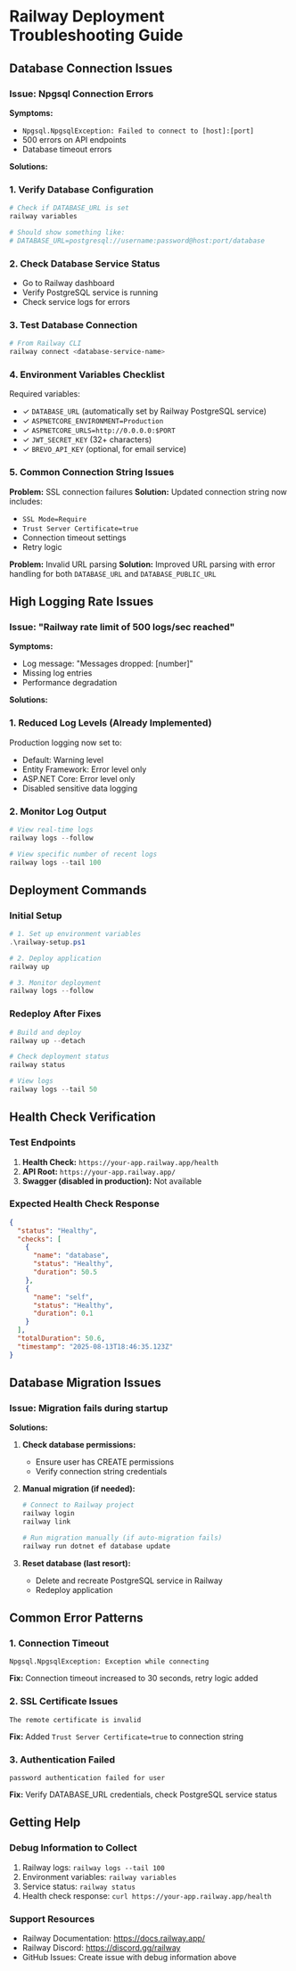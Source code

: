 # Railway Deployment Troubleshooting Guide

## Database Connection Issues

### Issue: Npgsql Connection Errors

**Symptoms:**

- `Npgsql.NpgsqlException: Failed to connect to [host]:[port]`
- 500 errors on API endpoints
- Database timeout errors

**Solutions:**

### 1. Verify Database Configuration

```powershell
# Check if DATABASE_URL is set
railway variables

# Should show something like:
# DATABASE_URL=postgresql://username:password@host:port/database
```

### 2. Check Database Service Status

- Go to Railway dashboard
- Verify PostgreSQL service is running
- Check service logs for errors

### 3. Test Database Connection

```bash
# From Railway CLI
railway connect <database-service-name>
```

### 4. Environment Variables Checklist

Required variables:

- ✓ `DATABASE_URL` (automatically set by Railway PostgreSQL service)
- ✓ `ASPNETCORE_ENVIRONMENT=Production`
- ✓ `ASPNETCORE_URLS=http://0.0.0.0:$PORT`
- ✓ `JWT_SECRET_KEY` (32+ characters)
- ✓ `BREVO_API_KEY` (optional, for email service)

### 5. Common Connection String Issues

**Problem:** SSL connection failures
**Solution:** Updated connection string now includes:

- `SSL Mode=Require`
- `Trust Server Certificate=true`
- Connection timeout settings
- Retry logic

**Problem:** Invalid URL parsing
**Solution:** Improved URL parsing with error handling for both `DATABASE_URL` and `DATABASE_PUBLIC_URL`

## High Logging Rate Issues

### Issue: "Railway rate limit of 500 logs/sec reached"

**Symptoms:**

- Log message: "Messages dropped: [number]"
- Missing log entries
- Performance degradation

**Solutions:**

### 1. Reduced Log Levels (Already Implemented)

Production logging now set to:

- Default: Warning level
- Entity Framework: Error level only
- ASP.NET Core: Error level only
- Disabled sensitive data logging

### 2. Monitor Log Output

```powershell
# View real-time logs
railway logs --follow

# View specific number of recent logs
railway logs --tail 100
```

## Deployment Commands

### Initial Setup

```powershell
# 1. Set up environment variables
.\railway-setup.ps1

# 2. Deploy application
railway up

# 3. Monitor deployment
railway logs --follow
```

### Redeploy After Fixes

```powershell
# Build and deploy
railway up --detach

# Check deployment status
railway status

# View logs
railway logs --tail 50
```

## Health Check Verification

### Test Endpoints

1. **Health Check:** `https://your-app.railway.app/health`
2. **API Root:** `https://your-app.railway.app/`
3. **Swagger (disabled in production):** Not available

### Expected Health Check Response

```json
{
  "status": "Healthy",
  "checks": [
    {
      "name": "database",
      "status": "Healthy",
      "duration": 50.5
    },
    {
      "name": "self",
      "status": "Healthy",
      "duration": 0.1
    }
  ],
  "totalDuration": 50.6,
  "timestamp": "2025-08-13T18:46:35.123Z"
}
```

## Database Migration Issues

### Issue: Migration fails during startup

**Solutions:**

1. **Check database permissions:**

   - Ensure user has CREATE permissions
   - Verify connection string credentials

2. **Manual migration (if needed):**

   ```powershell
   # Connect to Railway project
   railway login
   railway link

   # Run migration manually (if auto-migration fails)
   railway run dotnet ef database update
   ```

3. **Reset database (last resort):**
   - Delete and recreate PostgreSQL service in Railway
   - Redeploy application

## Common Error Patterns

### 1. Connection Timeout

```
Npgsql.NpgsqlException: Exception while connecting
```

**Fix:** Connection timeout increased to 30 seconds, retry logic added

### 2. SSL Certificate Issues

```
The remote certificate is invalid
```

**Fix:** Added `Trust Server Certificate=true` to connection string

### 3. Authentication Failed

```
password authentication failed for user
```

**Fix:** Verify DATABASE_URL credentials, check PostgreSQL service status

## Getting Help

### Debug Information to Collect

1. Railway logs: `railway logs --tail 100`
2. Environment variables: `railway variables`
3. Service status: `railway status`
4. Health check response: `curl https://your-app.railway.app/health`

### Support Resources

- Railway Documentation: https://docs.railway.app/
- Railway Discord: https://discord.gg/railway
- GitHub Issues: Create issue with debug information above
